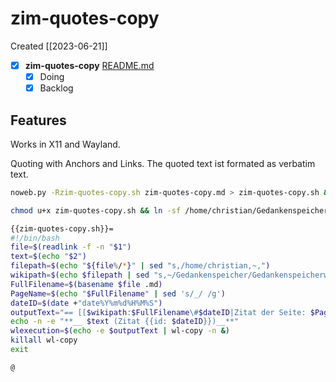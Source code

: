 # zim-quotes-copy
Created [[2023-06-21]]

- [X]  **zim-quotes-copy**  [README.md](README.md)
    - [X] Doing
    - [X] Backlog

## Features

Works in X11 and Wayland.

Quoting with Anchors and Links. The quoted text ist formated as verbatim text.

```bash
noweb.py -Rzim-quotes-copy.sh zim-quotes-copy.md > zim-quotes-copy.sh && echo 'fertig'
```


```bash
chmod u+x zim-quotes-copy.sh && ln -sf /home/christian/Gedankenspeicher/KanDo/GedankenspeicherEinrichtung/GedankenspeicherCoding/zim-quotes-copy.sh ~/.local/bin/zim-quotes-copy.sh && echo 'fertig'
```

```bash
{{zim-quotes-copy.sh}}=
#!/bin/bash
file=$(readlink -f -n "$1")
text=$(echo "$2")
filepath=$(echo "${file%/*}" | sed "s,/home/christian,~,")
wikipath=$(echo $filepath | sed "s,~/Gedankenspeicher/Gedankenspeicherwiki/,," | sed "s,/,:,g")
FullFilename=$(basename $file .md)
PageName=$(echo "$FullFilename" | sed 's/_/ /g')
dateID=$(date +"date%Y%m%d%H%M%S")
outputText="== [[$wikipath:$FullFilename\#$dateID|Zitat der Seite: $PageName]] ==\n ''$text''\n Vom $(date +"[[Zettelkasten:%Y:%m:%d|%Y-%m-%d]]")"
echo -n -e "**__ $text (Zitat {{id: $dateID}})__**"
wlexecution=$(echo -e $outputText | wl-copy -n &)
killall wl-copy
exit

@

```
